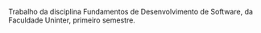Trabalho da disciplina Fundamentos de Desenvolvimento de Software, da Faculdade Uninter, primeiro semestre.
